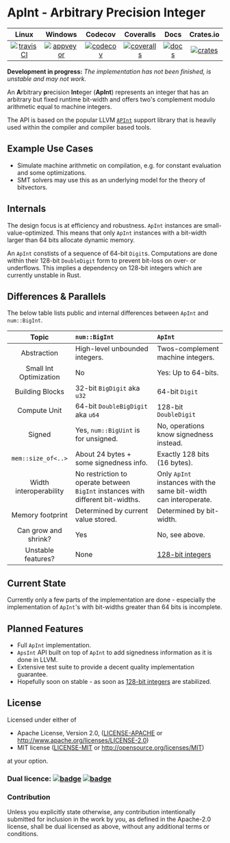 ApInt - Arbitrary Precision Integer
===================================

|        Linux        |       Windows       |       Codecov        |       Coveralls      |       Docs       |       Crates.io      |
|:-------------------:|:-------------------:|:--------------------:|:--------------------:|:----------------:|:--------------------:|
| [![travisCI][1]][2] | [![appveyor][3]][4] | [![codecov][15]][16] | [![coveralls][5]][6] | [![docs][11]][12] | [![crates][13]][14] |

**Development in progress:** *The implementation has not been finished, is unstable and may not work.*

An **A**rbitrary **p**recision **Int**eger (**ApInt**) represents an integer that has an arbitrary but 
fixed runtime bit-width and offers two's complement modulo arithmetic equal to machine integers.

The API is based on the popular LLVM [`APInt`](http://llvm.org/doxygen/classllvm_1_1APInt.html) support library
that is heavily used within the compiler and compiler based tools.

## Example Use Cases

- Simulate machine arithmetic on compilation, e.g. for constant evaluation and some optimizations.
- SMT solvers may use this as an underlying model for the theory of bitvectors.

## Internals

The design focus is at efficiency and robustness.
`ApInt` instances are small-value-optimized. This means that only `ApInt` instances with a bit-width larger than 64 bits allocate dynamic memory.

An `ApInt` constists of a sequence of 64-bit `Digit`s.
Computations are done within their 128-bit `DoubleDigit` form to prevent bit-loss on over- or underflows.
This implies a dependency on 128-bit integers which are currently unstable in Rust.

## Differences & Parallels

The below table lists public and internal differences between `ApInt` and `num::BigInt`.

|        Topic             |               `num::BigInt`               |               `ApInt`                   |
|:------------------------:|:------------------------------------------|:----------------------------------------|
| Abstraction              | High-level unbounded integers.            | Twos-complement machine integers.       |
| Small Int Optimization   | No                                        | Yes: Up to 64-bits.                     |
| Building Blocks          | 32-bit `BigDigit` aka `u32`               | 64-bit `Digit`                          |
| Compute Unit             | 64-bit `DoubleBigDigit` aka `u64`         | 128-bit `DoubleDigit`                   |
| Signed                   | Yes, `num::BigUint` is for unsigned.      | No, operations know signedness instead. |
| `mem::size_of<..>`       | About 24 bytes + some signedness info.    | Exactly 128 bits (16 bytes).            |
| Width interoperability   | No restriction to operate between `BigInt` instances with different bit-widths. | Only `ApInt` instances with the same bit-width can interoperate. |
| Memory footprint         | Determined by current value stored.       | Determined by bit-width.                |
| Can grow and shrink?     | Yes                                       | No, see above.                          |
| Unstable features?       | None                                      | [128-bit integers][17]                  |

## Current State

Currently only a few parts of the implementation are done - especially the implementation of `ApInt`'s with bit-widths greater than 64 bits is incomplete.

## Planned Features

- Full `ApInt` implementation.
- `ApsInt` API built on top of `ApInt` to add signedness information as it is done in LLVM.
- Extensive test suite to provide a decent quality implementation guarantee.
- Hopefully soon on stable - as soon as [128-bit integers][17] are stabilized.

## License

Licensed under either of

 * Apache License, Version 2.0, ([LICENSE-APACHE](LICENSE-APACHE) or http://www.apache.org/licenses/LICENSE-2.0)
 * MIT license ([LICENSE-MIT](LICENSE-MIT) or http://opensource.org/licenses/MIT)

at your option.

### Dual licence: [![badge][7]](LICENSE-MIT) [![badge][8]](LICENSE-APACHE)

### Contribution

Unless you explicitly state otherwise, any contribution intentionally submitted
for inclusion in the work by you, as defined in the Apache-2.0 license, shall be dual licensed as above, without any
additional terms or conditions.

[1]: https://travis-ci.org/Robbepop/apint.svg?branch=master
[2]: https://travis-ci.org/Robbepop/apint
[3]: https://ci.appveyor.com/api/projects/status/16fc9l6rtroo4xqd?svg=true
[4]: https://ci.appveyor.com/project/Robbepop/apint/branch/master
[5]: https://coveralls.io/repos/github/Robbepop/apint/badge.svg?branch=master
[6]: https://coveralls.io/github/Robbepop/apint?branch=master
[7]: https://img.shields.io/badge/license-MIT-blue.svg
[8]: https://img.shields.io/badge/license-APACHE-orange.svg
[9]: ./LICENSE-MIT
[10]: ./LICENSE-APACHE
[11]: https://docs.rs/apint/badge.svg
[12]: https://docs.rs/apint/0.0.0-alpha.3
[13]: https://img.shields.io/crates/v/apint.svg
[14]: https://crates.io/crates/apint/0.0.0-alpha.3
[15]: https://codecov.io/gh/robbepop/apint/branch/master/graph/badge.svg
[16]: https://codecov.io/gh/Robbepop/apint/branch/master

[17]: https://github.com/rust-lang/rust/issues/35118
